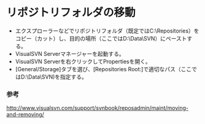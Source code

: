 ﻿# リポジトリフォルダの移動

- エクスプローラーなどでリポジトリフォルダ（既定ではC:\Repositories）をコピー（カット）し、目的の場所（ここではD:\Data\SVN）にペーストする。
- VisualSVN Serverマネージャーを起動する。
- VisualSVN Serverを右クリックしてPropertiesを開く。
- [General/Storage]タブを選び、[Repositories Root:]で適切なパス（ここではD:\Data\SVN)を指定する。

### 参考
http://www.visualsvn.com/support/svnbook/reposadmin/maint/moving-and-removing/
